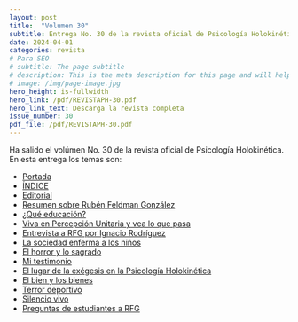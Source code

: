 ```yaml
---
layout: post
title:  "Volumen 30"
subtitle: Entrega No. 30 de la revista oficial de Psicología Holokinética
date: 2024-04-01
categories: revista
# Para SEO
# subtitle: The page subtitle
# description: This is the meta description for this page and will help it appear in search engines
# image: /img/page-image.jpg
hero_height: is-fullwidth
hero_link: /pdf/REVISTAPH-30.pdf
hero_link_text: Descarga la revista completa
issue_number: 30
pdf_file: /pdf/REVISTAPH-30.pdf
---
```


Ha salido el volúmen No. 30 de la revista oficial de Psicología Holokinética. 
En esta entrega los temas son:


- [Portada](/pdf/REVISTAPH-30.pdf#page=1)
- [ÍNDICE](/pdf/REVISTAPH-30.pdf#page=3)
- [Editorial](/pdf/REVISTAPH-30.pdf#page=4)
- [Resumen sobre Rubén Feldman González](/pdf/REVISTAPH-30.pdf#page=5)
- [¿Qué educación?](/pdf/REVISTAPH-30.pdf#page=7)
- [Viva en Percepción Unitaria y vea lo que pasa](/pdf/REVISTAPH-30.pdf#page=9)
- [Entrevista a RFG por Ignacio Rodríguez](/pdf/REVISTAPH-30.pdf#page=10)
- [La sociedad enferma a los niños](/pdf/REVISTAPH-30.pdf#page=26)
- [El horror y lo sagrado](/pdf/REVISTAPH-30.pdf#page=27)
- [Mi testimonio](/pdf/REVISTAPH-30.pdf#page=28)
- [El lugar de la exégesis en la Psicología Holokinética](/pdf/REVISTAPH-30.pdf#page=30)
- [El bien y los bienes](/pdf/REVISTAPH-30.pdf#page=31)
- [Terror deportivo](/pdf/REVISTAPH-30.pdf#page=34)
- [Silencio vivo](/pdf/REVISTAPH-30.pdf#page=36)
- [Preguntas de estudiantes a RFG](/pdf/REVISTAPH-30.pdf#page=37)
